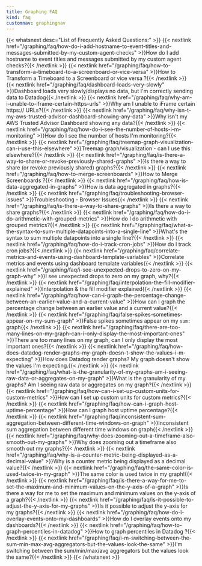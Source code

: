 ```yaml
---
title: Graphing FAQ
kind: faq
customnav: graphingnav
---
```


{{< whatsnext desc="List of Frequently Asked Questions:" >}}
    {{< nextlink href="/graphing/faq/how-do-i-add-hostname-to-event-titles-and-messages-submitted-by-my-custom-agent-checks" >}}How do I add hostname to event titles and messages submitted by my custom agent checks?{{< /nextlink >}}
    {{< nextlink href="/graphing/faq/how-to-transform-a-timeboard-to-a-screenboard-or-vice-versa" >}}How to Transform a Timeboard to a Screenboard or vice versa ?{{< /nextlink >}}
    {{< nextlink href="/graphing/faq/dashboard-loads-very-slowly" >}}Dashboard loads very slowly/displays no data, but I'm correctly sending data to Datadog{{< /nextlink >}}
    {{< nextlink href="/graphing/faq/why-am-i-unable-to-iframe-certain-https-urls" >}}Why am I unable to iFrame certain https:// URLs?{{< /nextlink >}}
    {{< nextlink href="/graphing/faq/why-isn-t-my-aws-trusted-advisor-dashboard-showing-any-data" >}}Why isn't my AWS Trusted Advisor Dashboard showing any data?{{< /nextlink >}}
    {{< nextlink href="/graphing/faq/how-do-i-see-the-number-of-hosts-i-m-monitoring" >}}How do I see the number of hosts I'm monitoring?{{< /nextlink >}}
    {{< nextlink href="/graphing/faq/treemap-graph-visualization-can-i-use-this-elsewhere" >}}Treemap graph/visualization - can I use this elsewhere?{{< /nextlink >}}
    {{< nextlink href="/graphing/faq/is-there-a-way-to-share-or-revoke-previously-shared-graphs" >}}Is there a way to share (or revoke previously shared) graphs?{{< /nextlink >}}
    {{< nextlink href="/graphing/faq/how-to-merge-screenboards" >}}How to Merge Screenboards ?{{< /nextlink >}}
    {{< nextlink href="/graphing/faq/how-is-data-aggregated-in-graphs" >}}How is data aggregated in graphs?{{< /nextlink >}}
    {{< nextlink href="/graphing/faq/troubleshooting-browser-issues" >}}Troubleshooting - Browser Issues{{< /nextlink >}}
    {{< nextlink href="/graphing/faq/is-there-a-way-to-share-graphs" >}}Is there a way to share graphs?{{< /nextlink >}}
    {{< nextlink href="/graphing/faq/how-do-i-do-arithmetic-with-grouped-metrics" >}}How do I do arithmetic with grouped metrics?{{< /nextlink >}}
    {{< nextlink href="/graphing/faq/what-s-the-syntax-to-sum-multiple-datapoints-into-a-single-line" >}}What's the syntax to sum multiple datapoints into a single line?{{< /nextlink >}}
    {{< nextlink href="/graphing/faq/how-do-i-track-cron-jobs" >}}How do I track cron jobs?{{< /nextlink >}}
    {{< nextlink href="/graphing/faq/correlate-metrics-and-events-using-dashboard-template-variables" >}}Correlate metrics and events using dashboard template variables{{< /nextlink >}}
    {{< nextlink href="/graphing/faq/i-see-unexpected-drops-to-zero-on-my-graph-why" >}}I see unexpected drops to zero on my graph, why?{{< /nextlink >}}
    {{< nextlink href="/graphing/faq/interpolation-the-fill-modifier-explained" >}}Interpolation & the fill modifier explained{{< /nextlink >}}
    {{< nextlink href="/graphing/faq/how-can-i-graph-the-percentage-change-between-an-earlier-value-and-a-current-value" >}}How can I graph the percentage change between an earlier value and a current value?{{< /nextlink >}}
    {{< nextlink href="/graphing/faq/false-spikes-sometimes-appear-on-my-sum-graph" >}}False spikes sometimes appear on my `sum:` graph{{< /nextlink >}}
    {{< nextlink href="/graphing/faq/there-are-too-many-lines-on-my-graph-can-i-only-display-the-most-important-ones" >}}There are too many lines on my graph, can I only display the most important ones?{{< /nextlink >}}
    {{< nextlink href="/graphing/faq/how-does-datadog-render-graphs-my-graph-doesn-t-show-the-values-i-m-expecting" >}}How does Datadog render graphs? My graph doesn't show the values I'm expecting.{{< /nextlink >}}
    {{< nextlink href="/graphing/faq/what-is-the-granularity-of-my-graphs-am-i-seeing-raw-data-or-aggregates-on-my-graph" >}}What is the granularity of my graphs? Am I seeing raw data or aggregates on my graph?{{< /nextlink >}}
    {{< nextlink href="/graphing/faq/how-can-i-set-up-custom-units-for-custom-metrics" >}}How can I set up custom units for custom metrics?{{< /nextlink >}}
    {{< nextlink href="/graphing/faq/how-can-i-graph-host-uptime-percentage" >}}How can I graph host uptime percentage?{{< /nextlink >}}
    {{< nextlink href="/graphing/faq/inconsistent-sum-aggregation-between-different-time-windows-on-graph" >}}Inconsistent sum aggregation between different time windows on graph{{< /nextlink >}}
    {{< nextlink href="/graphing/faq/why-does-zooming-out-a-timeframe-also-smooth-out-my-graphs" >}}Why does zooming out a timeframe also smooth out my graphs?{{< /nextlink >}}
    {{< nextlink href="/graphing/faq/why-is-a-counter-metric-being-displayed-as-a-decimal-value" >}}Why is a counter metric being displayed as a decimal value?{{< /nextlink >}}
    {{< nextlink href="/graphing/faq/the-same-color-is-used-twice-in-my-graph" >}}The same color is used twice in my graph!{{< /nextlink >}}
    {{< nextlink href="/graphing/faq/is-there-a-way-for-me-to-set-the-maximum-and-minimum-values-on-the-y-axis-of-a-graph" >}}Is there a way for me to set the maximum and minimum values on the y-axis of a graph?{{< /nextlink >}}
    {{< nextlink href="/graphing/faq/is-it-possible-to-adjust-the-y-axis-for-my-graphs" >}}Is it possible to adjust the y-axis for my graphs?{{< /nextlink >}}
    {{< nextlink href="/graphing/faq/how-do-i-overlay-events-onto-my-dashboards" >}}How do I overlay events onto my dashboards?{{< /nextlink >}}
    {{< nextlink href="/graphing/faq/how-to-graph-percentiles-in-datadog" >}}How to graph percentiles in Datadog ?{{< /nextlink >}}
    {{< nextlink href="/graphing/faq/i-m-switching-between-the-sum-min-max-avg-aggregators-but-the-values-look-the-same" >}}I'm switching between the sum/min/max/avg aggregators but the values look the same?{{< /nextlink >}}
{{< /whatsnext >}}